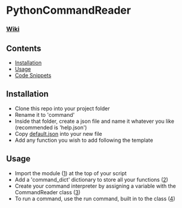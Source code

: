 # PythonCommandReader

### [Wiki](https://github.com/Nathan3-14/PythonCommandReader/wiki)

## Contents
- [Installation](#installation)
- [Usage](#usage)
- [Code Snippets](#../../code-snippets)


## Installation
- Clone this repo into your project folder
- Rename it to 'command'
- Inside that folder, create a json file and name it whatever you like (recommended is 'help.json')
- Copy [default.json](https://github.com/Nathan3-14/PythonCommandReader/blob/main/default.json) into your new file
- Add any function you wish to add following the template


## Usage
- Import the module ([1](../../wiki/code-snippets/#import)) at the top of your script
- Add a 'command_dict' dictionary to store all your functions ([2](../../wiki/code-snippets/#command-dictionary))
- Create your command interpreter by assigning a variable with the CommandReader class ([3](../../wiki/code-snippets/#interpreter-variable))
- To run a command, use the run command, built in to the class ([4](../../wiki/code-snippets/#run-command))
